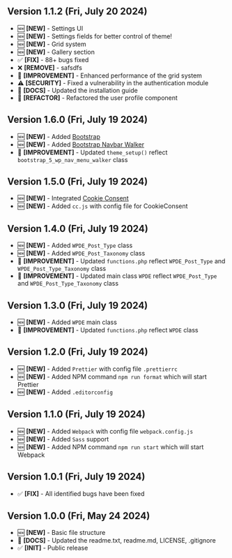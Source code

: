 ## Version 1.1.2 (Fri, July 20 2024)

- 🆕 **[NEW]** - Settings UI
- 🆕 **[NEW]** - Settings fields for better control of theme!
- 🆕 **[NEW]** - Grid system
- 🆕 **[NEW]** - Gallery section
- ✅ **[FIX]** - 88+ bugs fixed
- ❌ **[REMOVE]** - safsdfs
- 🚀 **[IMPROVEMENT]** - Enhanced performance of the grid system
- ⚠️ **[SECURITY]** - Fixed a vulnerability in the authentication module
- 📜 **[DOCS]** - Updated the installation guide
- 🔄 **[REFACTOR]** - Refactored the user profile component



## Version 1.6.0 (Fri, July 19 2024)

- 🆕 **[NEW]** - Added [Bootstrap](https://getbootstrap.com/)
- 🆕 **[NEW]** - Added [Bootstrap Navbar Walker](https://github.com/AlexWebLab/bootstrap-5-wordpress-navbar-walker)
- 🚀 **[IMPROVEMENT]** - Updated `theme_setup()` reflect `bootstrap_5_wp_nav_menu_walker` class

## Version 1.5.0 (Fri, July 19 2024)

- 🆕 **[NEW]** - Integrated [Cookie Consent](https://github.com/orestbida/cookieconsent)
- 🆕 **[NEW]** - Added `cc.js` with config file for CookieConsent

## Version 1.4.0 (Fri, July 19 2024)

- 🆕 **[NEW]** - Added `WPDE_Post_Type` class
- 🆕 **[NEW]** - Added `WPDE_Post_Taxonomy` class
- 🚀 **[IMPROVEMENT]** - Updated `functions.php` reflect `WPDE_Post_Type` and `WPDE_Post_Type_Taxonomy` class
- 🚀 **[IMPROVEMENT]** - Updated main class `WPDE` reflect `WPDE_Post_Type` and `WPDE_Post_Type_Taxonomy` class

## Version 1.3.0 (Fri, July 19 2024)

- 🆕 **[NEW]** - Added `WPDE` main class
- 🚀 **[IMPROVEMENT]** - Updated `functions.php` reflect `WPDE` class

## Version 1.2.0 (Fri, July 19 2024)

- 🆕 **[NEW]** - Added `Prettier` with config file `.prettierrc`
- 🆕 **[NEW]** - Added NPM command `npm run format` which will start Prettier
- 🆕 **[NEW]** - Added `.editorconfig`

## Version 1.1.0 (Fri, July 19 2024)

- 🆕 **[NEW]** - Added `Webpack` with config file `webpack.config.js`
- 🆕 **[NEW]** - Added `Sass` support
- 🆕 **[NEW]** - Added NPM command `npm run start` which will start Webpack

## Version 1.0.1 (Fri, July 19 2024)

- ✅ **[FIX]** - All identified bugs have been fixed

## Version 1.0.0 (Fri, May 24 2024)

- 🆕 **[NEW]** - Basic file structure
- 📜 **[DOCS]** - Updated the readme.txt, readme.md, LICENSE, .gitignore
- ✅ **[INIT]** - Public release
